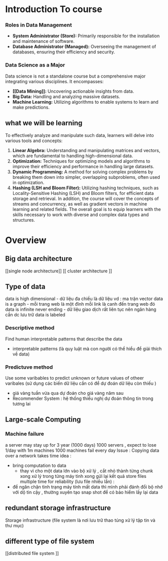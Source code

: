 


# Introduction To course 
### Roles in Data Management

- **System Administrator (Store):** Primarily responsible for the installation and maintenance of software.
- **Database Administrator (Managed):** Overseeing the management of databases, ensuring their efficiency and security.
### Data Science as a Major

Data science is not a standalone course but a comprehensive major integrating various disciplines. It encompasses:

- **[[Data Mining]]:** Uncovering actionable insights from data.
- **Big Data:** Handling and analyzing massive datasets.
- **Machine Learning:** Utilizing algorithms to enable systems to learn and make predictions.

## what we will be learning 

To effectively analyze and manipulate such data, learners will delve into various tools and concepts:
1. **Linear Algebra:** Understanding and manipulating matrices and vectors, which are fundamental to handling high-dimensional data.
2. **Optimization:** Techniques for optimizing models and algorithms to improve their efficiency and performance in handling large datasets.
3. **Dynamic Programming:** A method for solving complex problems by breaking them down into simpler, overlapping subproblems, often used in optimization.
4. **Hashing (LSH and Bloom Filter):** Utilizing hashing techniques, such as Locality-Sensitive Hashing (LSH) and Bloom filters, for efficient data storage and retrieval.
In addition, the course will cover the concepts of streams and concurrency, as well as gradient vectors in machine learning and related fields. The overall goal is to equip learners with the skills necessary to work with diverse and complex data types and structures.

# Overview  

## Big data architecture 
[[single node architecture]]
[[ cluster architecture ]]

## Type of data 
data is high dimensional 
	- dữ liệu đa chiều là dữ liệu  vd : ma trận vector 
 data is a graph 
	 - mỗi trang web là một đỉnh mỗi link là canh đến trang web đó 
data is infinite never ending 
	- dữ liệu giao dịch rất liên tục nên ngân hàng cần dc lưu trữ 
data is labeled
### Descriptive method 
Find human interpretable patterns that describe the data  
- interpretable patterns  (là quy luật mà con người có thể hiểu để giải thích về data) 
### Predictuve method 
Use some varibables to predict unknown or future values of otheer varibales (sử dụng các biến dữ liệu cần có để dự đoán dữ liệu còn thiếu ) 
- giá vàng tuần vừa qua dự đoán cho giá vàng năm sau
-  Recommender System : hệ thống thiếu nghị dự đoán thông tin trong tương lai 

## Large-scale Computing 
### Machine failure 
a  server may stay up for 3 year (1000 days) 
1000 servers , expect to lose 1/day 
with 1m machines 1000 machines fail every day 
Issue : 
Copying data over a network takes time 
idea : 
- bring computation to data 
	- thay vì cho một data lớn vào bộ xử lý , cắt nhỏ thành từng chunk xong xử lý trong từng máy tinh xong gửi lại kết quả 
store files multiple time for reliability (lưu file nhiều lần) : 
- để ngăn chặn tình trạng máy tính mất data thì mình phải đánh đổi bộ nhớ với dộ tin cậy , thường xuyên tạo snap shot để có bảo hiểm  lấy lại  data 
##  redundant storage infrastructure  
Storage infrastructure  (file system  là nơi lưu trữ thao túng xử lý tập tin và thư mục)  
## different type of file system 

[[distributed file system ]]


